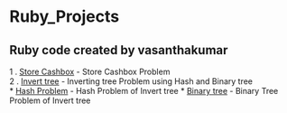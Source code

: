 # Ruby_Projects

## Ruby code created by vasanthakumar

1 . [Store Cashbox](https://github.com/vasanthakumar-a/Ruby_Projects/tree/master/Store_Cashbox/) - Store Cashbox Problem \
2 . [Invert tree](https://github.com/vasanthakumar-a/Ruby_Projects/tree/master/Invert_tree) - Inverting tree Problem using Hash and Binary tree \
    * [Hash Problem](https://github.com/vasanthakumar-a/Ruby_Projects/blob/master/Invert_tree/hash_manipulate.rb) - Hash Problem of Invert tree
    * [Binary tree](https://github.com/vasanthakumar-a/Ruby_Projects/blob/master/Invert_tree/binary_tree_solution.rb) - Binary Tree Problem of Invert tree
